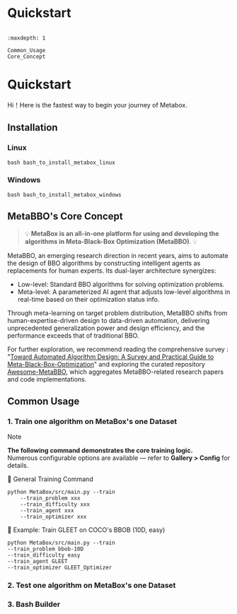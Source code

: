 # Quickstart

```{toctree}

:maxdepth: 1

Common_Usage
Core_Concept

```

# Quickstart

Hi！Here is the fastest way to begin your journey of Metabox.

## Installation
### Linux
    bash bash_to_install_metabox_linux
### Windows
    bash bash_to_install_metabox_windows

## MetaBBO's Core Concept

> 💡  **MetaBox is an all-in-one platform for using and developing the algorithms in Meta-Black-Box Optimization (MetaBBO)**.  💡

MetaBBO, an emerging research direction in recent years, aims to automate the design of BBO algorithms by constructing intelligent agents as replacements for human experts. Its dual-layer architecture synergizes:

- Low-level​​: Standard BBO algorithms for solving optimization problems.
- Meta-level​​: A parameterized AI agent that adjusts low-level algorithms in real-time based on their optimization status info.

Through meta-learning on target problem distribution, MetaBBO shifts from human-expertise-driven design to data-driven automation, delivering unprecedented generalization power and design efficiency, and the performance
exceeds that of traditional BBO.

For further exploration, we recommend reading the comprehensive survey : "[Toward Automated Algorithm Design: A Survey and Practical Guide to Meta-Black-Box-Optimization](https://arxiv.org/abs/2411.00625)" and exploring the curated repository [Awesome-MetaBBO](https://github.com/GMC-DRL/Awesome-MetaBBO), which aggregates MetaBBO-related research papers and code implementations.

## Common Usage
### 1. Train one algorithm on MetaBox's one Dataset

> [!NOTE]
> **The following command demonstrates the core training logic.**  
> Numerous configurable options are available — refer to **Gallery > Config** for details.
> 
🧪 General Training Command

    python MetaBox/src/main.py --train 
        --train_problem xxx 
        --train_difficulty xxx 
        --train_agent xxx 
        --train_optimizer xxx

🎯 Example: Train GLEET on COCO's BBOB (10D, easy)

    python MetaBox/src/main.py --train 
    --train_problem bbob-10D 
    --train_difficulty easy 
    --train_agent GLEET 
    --train_optimizer GLEET_Optimizer

### 2. Test one algorithm on MetaBox's one Dataset

### 3. Bash Builder
